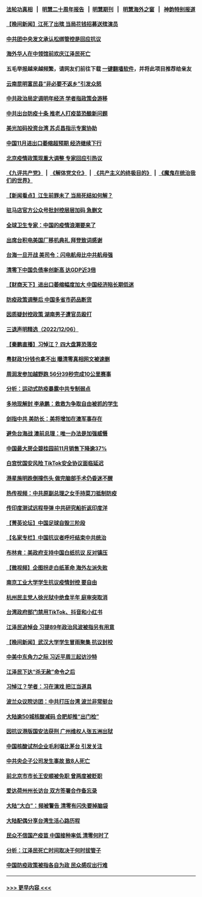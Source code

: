 #### [法轮功真相](https://github.com/gfw-breaker/truth/blob/master/README.md?t=0) &nbsp;&nbsp;|&nbsp;&nbsp; [明慧二十周年报告](https://github.com/gfw-breaker/mh-reports/blob/master/README.md?t=0) &nbsp;&nbsp;|&nbsp;&nbsp;[明慧期刊](https://github.com/gfw-breaker/mh-qikan) &nbsp;&nbsp;|&nbsp;&nbsp; [明慧海外之窗](https://github.com/gfw-breaker/mh-news/blob/master/README.md?t=0) &nbsp;&nbsp;|&nbsp;&nbsp; [神韵特别报道](https://github.com/gfw-breaker/mh-news/blob/master/shenyun.md?t=0)
#### [【晚间新闻】江死了出殡 当局花钱招募送殡演员](../pages/nsc413/n13880213.md?t=12072350) 
#### [中共团中央发文承认松绑管控是回应抗议](../pages/nsc413/n13880124.md?t=12072350) 
#### [海外华人在中领馆前欢庆江泽民死亡](../pages/nsc413/n13880142.md?t=12072350) 
#### 五毛举报越来越频繁，请网友们前往下载 [一键翻墙软件](https://github.com/gfw-breaker/ssr-accounts)，并将此项目推荐给亲友
#### [云南昆明富民县“非必要不返乡”引发众怒](../pages/nsc413/n13880125.md?t=12072350) 
#### [中共政治局定调明年经济 学者指政策会游移](../pages/nsc413/n13880122.md?t=12072350) 
#### [中共出台防疫十条 推老人打疫苗恐酿新问题](../pages/nsc413/n13879892.md?t=12072350) 
#### [美光加码投资台湾 苏贞昌指示专案协助](../pages/nsc413/n13880012.md?t=12072350) 
#### [中国11月进出口萎缩超预期 经济继续下行](../pages/nsc413/n13880013.md?t=12072350) 
#### [北京疫情政策现重大调整 专家回应引热议](../pages/nsc413/n13879917.md?t=12072350) 
#### [《九评共产党》](https://github.com/begood0513/9ping.md/blob/master/README.md) &nbsp;|&nbsp; [《解体党文化》](../../../../jtdwh.md/blob/master/README.md)  &nbsp;|&nbsp; [《共产主义的终极目的》](../../../../gczydzjmd.md/blob/master/README.md) &nbsp;|&nbsp; [《魔鬼在统治我们的世界》](../../../../mgztzwmdsj.md/blob/master/README.md) 
#### [【新闻看点】江生前罪未了 当局死结如何解？](../pages/nsc413/n13879741.md?t=12072350) 
#### [驻马店官方公众号批封控层层加码 急删文](../pages/nsc413/n13879943.md?t=12072350) 
#### [全球卫生专家：中国的疫情浪潮要来了](../pages/nsc413/n13879888.md?t=12072350) 
#### [出席台积电美国厂移机典礼 拜登致词感谢](../pages/nsc413/n13879848.md?t=12072350) 
#### [台海一旦开战 美司令：闪电航母比中共航母强](../pages/nsc413/n13879801.md?t=12072350) 
#### [清零下中国负债率创新高 达GDP近3倍](../pages/nsc413/n13879828.md?t=12072350) 
#### [【财商天下】进出口萎缩幅度加大 中国经济陷长期低迷](../pages/nsc413/n13879893.md?t=12072350) 
#### [防疫政策调整后 中国多省市药品断货](../pages/nsc413/n13879882.md?t=12072350) 
#### [因质疑封控政策 湖南男子遭官员殴打](../pages/nsc413/n13879751.md?t=12072350) 
#### [三退声明精选（2022/12/06）](../pages/nsc413/n13879803.md?t=12072350) 
#### [【秦鹏直播】习悼江？ 四大盘算恐落空](../pages/nsc413/n13879660.md?t=12072350) 
#### [粤财政1分钱也拿不出 曝清零真相网文被速删](../pages/nsc413/n13879686.md?t=12072350) 
#### [周润发参加越野跑 56分39秒完成10公里赛事](../pages/nsc413/n13879700.md?t=12072350) 
#### [分析：运动式防疫暴露中共专制弱点](../pages/nsc413/n13879640.md?t=12072350) 
#### [多地现解封 李承鹏：救救为争取自由被抓的学生](../pages/nsc413/n13876918.md?t=12072350) 
#### [剑指中共 美防长：美将增加在澳军事存在](../pages/nsc413/n13879619.md?t=12072350) 
#### [避免台海战 澳前总理：唯一办法是加强威慑](../pages/nsc413/n13879719.md?t=12072350) 
#### [中国最大房企碧桂园前11月销售下降逾37%](../pages/nsc413/n13879696.md?t=12072350) 
#### [白宫忧国安风险 TikTok安全协议面临延迟](../pages/nsc413/n13879684.md?t=12072350) 
#### [港星施明跌倒撞伤头 做完脑部手术仍昏迷不醒](../pages/nsc413/n13879657.md?t=12072350) 
#### [热传视频：中共原副总理之女手持菜刀抵制防疫](../pages/nsc413/n13879663.md?t=12072350) 
#### [传印度测试远程导弹 中共研究船折返印度洋](../pages/nsc413/n13879630.md?t=12072350) 
#### [【菁英论坛】中国足球自毁三阶段](../pages/nsc413/n13879573.md?t=12072350) 
#### [【名家专栏】中国抗议者呼吁结束中共统治](../pages/nsc413/n13879549.md?t=12072350) 
#### [布林肯：美政府支持中国白纸抗议 反对镇压](../pages/nsc413/n13879629.md?t=12072350) 
#### [【微视频】企图拐走白纸革命 海外左派失败](../pages/nsc413/n13879560.md?t=12072350) 
#### [南京工业大学学生抗议疫情封控 要自由](../pages/nsc413/n13879496.md?t=12072350) 
#### [杭州民主党人徐光狱中绝食半年 庭审突取消](../pages/nsc413/n13879440.md?t=12072350) 
#### [台湾政府部门禁用TikTok、抖音和小红书](../pages/nsc413/n13879489.md?t=12072350) 
#### [江泽民追悼会 习提89年政治风波被指另有用意](../pages/nsc413/n13879438.md?t=12072350) 
#### [【晚间新闻】武汉大学学生冒雨聚集 抗议封校](../pages/nsc413/n13879545.md?t=12072350) 
#### [中美中东角力之际 习近平周三起访沙特](../pages/nsc413/n13879110.md?t=12072350) 
#### [江泽民下达“杀无赦”命令之后](../pages/nsc413/n13878084.md?t=12072350) 
#### [习悼江？学者：习在演戏 把江当道具](../pages/nsc413/n13879382.md?t=12072350) 
#### [波兰众议院访团：中共打压台湾 波兰非常挺台](../pages/nsc413/n13879433.md?t=12072350) 
#### [大陆逾50城核酸减码 合肥却推“出门检”](../pages/nsc413/n13879366.md?t=12072350) 
#### [因抗议港版国安法获刑 广州维权人张五洲出狱](../pages/nsc413/n13879392.md?t=12072350) 
#### [中国核酸试剂企业毛利堪比茅台 引发关注](../pages/nsc413/n13879312.md?t=12072350) 
#### [中共央企子公司发生事故 致8人死亡](../pages/nsc413/n13879419.md?t=12072350) 
#### [前北京市市长王安顺被免职 曾两度被贬职](../pages/nsc413/n13879386.md?t=12072350) 
#### [爱达荷州州长访台 双方签署合作备忘录](../pages/nsc413/n13879325.md?t=12072350) 
#### [大陆“大白”：频被警告 清零有闪失要掉脑袋](../pages/nsc413/n13879256.md?t=12072350) 
#### [大陆配偶分享台湾生活心路历程](../pages/nsc413/n13879300.md?t=12072350) 
#### [民众不信国产疫苗 中国接种率低 清零何时了](../pages/nsc413/n13879241.md?t=12072350) 
#### [分析：江泽民死亡时间取决于何时拔管子](../pages/nsc413/n13879271.md?t=12072350) 
#### [中国防疫政策被指各自为政 民众感叹出行难](../pages/nsc413/n13879192.md?t=12072350) 

----
#### [ >>> 更早内容 <<< ](../indexes/nsc413-earlier.md)
